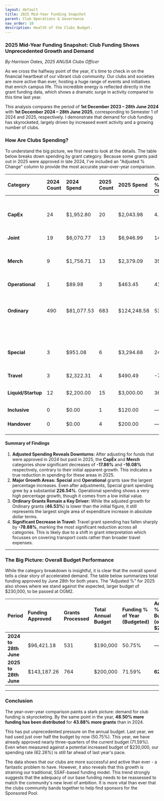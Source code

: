```yaml
---
layout: default
title: 2025 Mid-Year Funding Snapshot
parent: Club Operations & Governance
nav_order: 10
description: Health of the Clubs Budget.
---
```


### **2025 Mid-Year Funding Snapshot: Club Funding Shows Unprecedented Growth and Demand**
*By Harrison Oates, 2025 ANUSA Clubs Officer*

As we cross the halfway point of the year, it's time to check in on the financial heartbeat of our vibrant club community. Our clubs and societies are more active than ever, hosting a huge range of events and initiatives that enrich campus life. This incredible energy is reflected directly in the grant funding data, which shows a dramatic surge in activity compared to this time last year.

This analysis compares the period of **1st December 2023 – 28th June 2024** with **1st December 2024 – 28th June 2025**, corresponding to Semester 1 of 2024 and 2025, respectively. 
I demonstrate that demand for club funding has skyrocketed, largely driven by increased event activity and a growing number of clubs.

### **How Are Clubs Spending?**

To understand the big picture, we first need to look at the details. The table below breaks down spending by grant category. Because some grants paid out in 2025 were approved in late 2024, I've included an "Adjusted % Change" column to provide the most accurate year-over-year comparison.

| Category | 2024 Count | 2024 Spend | 2025 Count | 2025 Spend | Original % Change | Adjusted % Change | Notes |
| :--- | :--- | :--- | :--- | :--- | :--- | :--- | :--- |
| **CapEx** | 24 | $1,952.80 | 20 | $2,043.98 | 4.67% | **-17.86%** | *$439.98 of 2025 spend approved in 2024 (2 grants)* |
| **Joint** | 19 | $6,070.77 | 13 | $6,946.99 | 14.43% | — | |
| **Merch** | 9 | $1,756.71 | 13 | $2,379.09 | 35.43% | **-16.08%** | *$904.86 of 2025 spend approved in 2024 (2 grants)* |
| **Operational**| 1 | $89.98 | 3 | $463.45 | 415.06% | — | |
| **Ordinary** | 490 | $81,077.53 | 683 | $124,248.58| 53.25% | **46.53%** | *$5,445.87 of 2025 spend approved in 2024 (31 grants)*|
| **Special** | 3 | $951.08 | 6 | $3,294.68 | 246.41% | **226.54%** | *$189.04 of 2025 spend approved in 2024 (1 grant)* |
| **Travel** | 3 | $2,322.31 | 4 | $490.49 | -78.88% | — | |
| **Liquid/Startup**| 12 | $2,200.00 | 15 | $3,000.00 | 36.36% | — | *Now only for newly affiliated clubs* |
| **Inclusive** | 0 | $0.00 | 1 | $120.00 | — | — ||
| **Handover** | 0 | $0.00 | 4 | $200.00 | — | — | *New grant type in 2025* |

#### **Summary of Findings**

1.  **Adjusted Spending Reveals Downturns:** After adjusting for funds that were approved in 2024 but paid in 2025, the **CapEx** and **Merch** categories show significant decreases of **-17.86%** and **-16.08%** respectively, contrary to their initial apparent growth. This indicates a true reduction in spending for these areas in 2025.
2.  **Major Growth Areas:** **Special** and **Operational** grants saw the largest percentage increases. Even after adjustments, Special grant spending grew by a substantial **226.54%**. Operational spending shows a very high percentage growth, though it comes from a low initial value.
3.  **Ordinary Grants Remain a Key Driver:** While the adjusted growth for Ordinary grants (**46.53%**) is lower than the initial figure, it still represents the largest single area of expenditure increase in absolute dollar terms.
4.  **Significant Decrease in Travel:** Travel grant spending has fallen sharply by **-78.88%**, marking the most significant reduction across all categories. This is likely due to a shift in grant interpretation which focusses on covering transport costs rather than broader travel expenses.

---

### **The Big Picture: Overall Budget Performance**

While the category breakdown is insightful, it is clear that the overall spend tells a clear story of accelerated demand. The table below summarizes total funding approved by June 28th for both years. The "Adjusted %" for 2025 also shows where we stand against the expected, larger budget of $230,000, to be passed at OGM2.

| Period | Funding Approved | Grants Processed | Total Annual Budget | Funding % of Year (Budgeted) | Adjusted % of Budget (on $230k) |
| :--- | :--- | :--- | :--- | :--- | :--- |
| **2024 to 28th June** | $96,421.18 | 531 | $190,000 | 50.75% | — |
| **2025 to 28th June** | $143,187.26 | 764 | $200,000 | 71.59% | **62.26%** |

---

### **Conclusion**

The year-over-year comparison paints a stark picture: demand for club funding is skyrocketing. By the same point in the year, **48.50% more funding has been distributed** for **43.88% more grants** than in 2024.

This has put unprecedented pressure on the annual budget. Last year, we had used just over half the budget by now (50.75%). This year, we have already approved nearly three-quarters of the current budget (71.59%). Even when measured against a potential increased budget of $230,000, our spending rate (62.26%) is still far ahead of last year's pace.

The data shows that our clubs are more successful and active than ever - a fantastic problem to have. However, it also reveals that this growth is straining our traditional, SSAF-based funding model.
This trend strongly suggests that the adequacy of our base funding needs to be reassessed to match the community's new level of ambition. It is more vital than ever that the clubs community bands together to help find sponsors for the Sponsored Pool.